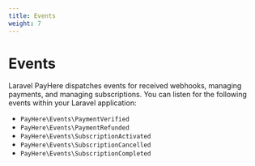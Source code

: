 ```yaml
---
title: Events
weight: 7
---
```


# Events

Laravel PayHere dispatches events for received webhooks, managing payments, and managing subscriptions. You can listen for the following events within your Laravel application:

-   `PayHere\Events\PaymentVerified`
-   `PayHere\Events\PaymentRefunded`
-   `PayHere\Events\SubscriptionActivated`
-   `PayHere\Events\SubscriptionCancelled`
-   `PayHere\Events\SubscriptionCompleted`

